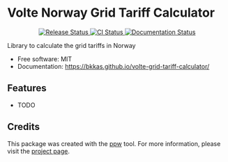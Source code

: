 # Volte Norway Grid Tariff Calculator


<p align="center">
<a href="https://pypi.python.org/pypi/grid_tariff_calculator">
    <img src="https://img.shields.io/pypi/v/grid_tariff_calculator.svg"
        alt = "Release Status">
</a>

<a href="https://github.com/bkkas/grid_tariff_calculator/actions">
    <img src="https://github.com/bkkas/grid_tariff_calculator/actions/workflows/main.yml/badge.svg?branch=release" alt="CI Status">
</a>

<a href="https://bkkas.github.io/volte-grid-tariff-calculator/">
    <img src="https://img.shields.io/website/https/bkkas.github.io/grid_tariff_calculator/index.html.svg?label=docs&down_message=unavailable&up_message=available" alt="Documentation Status">
</a>

</p>


Library to calculate the grid tariffs in Norway


* Free software: MIT
* Documentation: <https://bkkas.github.io/volte-grid-tariff-calculator/>


## Features

* TODO

## Credits

This package was created with the [ppw](https://zillionare.github.io/python-project-wizard) tool. For more information, please visit the [project page](https://zillionare.github.io/python-project-wizard/).
